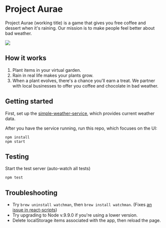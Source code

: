 # Project Aurae

Project Aurae (working title) is a game that gives you free coffee and dessert when it's raining. Our mission is to make people feel better about bad weather.

![](https://s3-us-west-2.amazonaws.com/codyromano/project-aurae/plant-evolution.gif)

## How it works

1. Plant items in your virtual garden.
2. Rain in real life makes your plants grow.
3. When a plant evolves, there's a chance you'll earn a treat. We partner with local businesses to offer you coffee and chocolate in bad weather.

## Getting started

First, set up the [simple-weather-service](https://github.com/codyromano/simple-weather-service), which provides current weather data.

After you have the service running, run this repo, which focuses on the UI:

```
npm install
npm start
```
## Testing
Start the test server (auto-watch all tests)
```
npm test
```
## Troubleshooting
- Try `brew uninstall watchman`, then `brew install watchman`. (Fixes [an issue in react-scripts](https://github.com/facebook/create-react-app/issues/2393))
- Try upgrading to Node v.9.9.0 if you're using a lower version.
- Delete localStorage items associated with the app, then reload the page.
